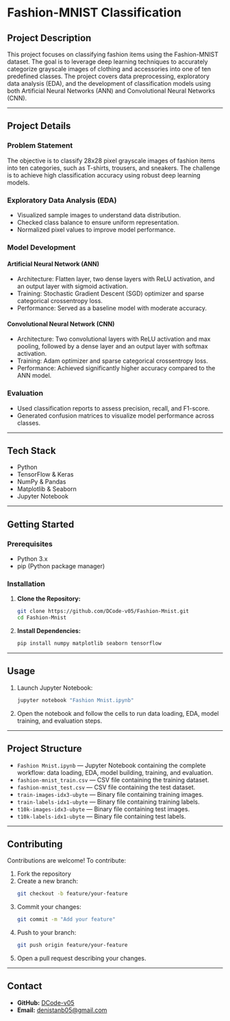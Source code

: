 # Fashion-MNIST Classification

## Project Description
This project focuses on classifying fashion items using the Fashion-MNIST dataset. The goal is to leverage deep learning techniques to accurately categorize grayscale images of clothing and accessories into one of ten predefined classes. The project covers data preprocessing, exploratory data analysis (EDA), and the development of classification models using both Artificial Neural Networks (ANN) and Convolutional Neural Networks (CNN).

---

## Project Details

### Problem Statement
The objective is to classify 28x28 pixel grayscale images of fashion items into ten categories, such as T-shirts, trousers, and sneakers. The challenge is to achieve high classification accuracy using robust deep learning models.

### Exploratory Data Analysis (EDA)
- Visualized sample images to understand data distribution.
- Checked class balance to ensure uniform representation.
- Normalized pixel values to improve model performance.

### Model Development
#### Artificial Neural Network (ANN)
- Architecture: Flatten layer, two dense layers with ReLU activation, and an output layer with sigmoid activation.
- Training: Stochastic Gradient Descent (SGD) optimizer and sparse categorical crossentropy loss.
- Performance: Served as a baseline model with moderate accuracy.

#### Convolutional Neural Network (CNN)
- Architecture: Two convolutional layers with ReLU activation and max pooling, followed by a dense layer and an output layer with softmax activation.
- Training: Adam optimizer and sparse categorical crossentropy loss.
- Performance: Achieved significantly higher accuracy compared to the ANN model.

### Evaluation
- Used classification reports to assess precision, recall, and F1-score.
- Generated confusion matrices to visualize model performance across classes.

---

## Tech Stack
- Python
- TensorFlow & Keras
- NumPy & Pandas
- Matplotlib & Seaborn
- Jupyter Notebook

---

## Getting Started

### Prerequisites
- Python 3.x
- pip (Python package manager)

### Installation
1. **Clone the Repository:**
   ```bash
   git clone https://github.com/DCode-v05/Fashion-Mnist.git
   cd Fashion-Mnist
   ```
2. **Install Dependencies:**
   ```bash
   pip install numpy matplotlib seaborn tensorflow
   ```

---

## Usage
1. Launch Jupyter Notebook:
   ```bash
   jupyter notebook "Fashion Mnist.ipynb"
   ```
2. Open the notebook and follow the cells to run data loading, EDA, model training, and evaluation steps.

---

## Project Structure
- `Fashion Mnist.ipynb` — Jupyter Notebook containing the complete workflow: data loading, EDA, model building, training, and evaluation.
- `fashion-mnist_train.csv` — CSV file containing the training dataset.
- `fashion-mnist_test.csv` — CSV file containing the test dataset.
- `train-images-idx3-ubyte` — Binary file containing training images.
- `train-labels-idx1-ubyte` — Binary file containing training labels.
- `t10k-images-idx3-ubyte` — Binary file containing test images.
- `t10k-labels-idx1-ubyte` — Binary file containing test labels.

---

## Contributing

Contributions are welcome! To contribute:
1. Fork the repository
2. Create a new branch:
   ```bash
   git checkout -b feature/your-feature
   ```
3. Commit your changes:
   ```bash
   git commit -m "Add your feature"
   ```
4. Push to your branch:
   ```bash
   git push origin feature/your-feature
   ```
5. Open a pull request describing your changes.
   
---

## Contact
- **GitHub:** [DCode-v05](https://github.com/DCode-v05)
- **Email:** denistanb05@gmail.com
